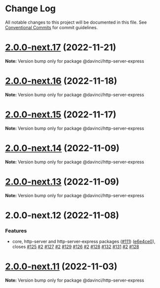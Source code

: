 # Change Log

All notable changes to this project will be documented in this file.
See [Conventional Commits](https://conventionalcommits.org) for commit guidelines.

# [2.0.0-next.17](https://github.com/HPInc/davinci/compare/@davinci/http-server-express@2.0.0-next.16...@davinci/http-server-express@2.0.0-next.17) (2022-11-21)

**Note:** Version bump only for package @davinci/http-server-express





# [2.0.0-next.16](https://github.com/HPInc/davinci/compare/@davinci/http-server-express@2.0.0-next.15...@davinci/http-server-express@2.0.0-next.16) (2022-11-18)

**Note:** Version bump only for package @davinci/http-server-express





# [2.0.0-next.15](https://github.com/HPInc/davinci/compare/@davinci/http-server-express@2.0.0-next.14...@davinci/http-server-express@2.0.0-next.15) (2022-11-17)

**Note:** Version bump only for package @davinci/http-server-express





# [2.0.0-next.14](https://github.com/HPInc/davinci/compare/@davinci/http-server-express@2.0.0-next.13...@davinci/http-server-express@2.0.0-next.14) (2022-11-09)

**Note:** Version bump only for package @davinci/http-server-express





# [2.0.0-next.13](https://github.com/HPInc/davinci/compare/@davinci/http-server-express@2.0.0-next.12...@davinci/http-server-express@2.0.0-next.13) (2022-11-09)

**Note:** Version bump only for package @davinci/http-server-express





# 2.0.0-next.12 (2022-11-08)


### Features

* core, http-server and http-server-express packages ([#111](https://github.com/HPInc/davinci/issues/111)) ([e6e4ce0](https://github.com/HPInc/davinci/commit/e6e4ce0dcc81a3b44976cde471353f77ad872e65)), closes [#125](https://github.com/HPInc/davinci/issues/125) [#2](https://github.com/HPInc/davinci/issues/2) [#127](https://github.com/HPInc/davinci/issues/127) [#2](https://github.com/HPInc/davinci/issues/2) [#129](https://github.com/HPInc/davinci/issues/129) [#126](https://github.com/HPInc/davinci/issues/126) [#2](https://github.com/HPInc/davinci/issues/2) [#128](https://github.com/HPInc/davinci/issues/128) [#132](https://github.com/HPInc/davinci/issues/132) [#131](https://github.com/HPInc/davinci/issues/131) [#2](https://github.com/HPInc/davinci/issues/2) [#128](https://github.com/HPInc/davinci/issues/128)





# [2.0.0-next.11](https://github.com/HPInc/davinci/compare/@davinci/http-server-express@2.0.0-next.10...@davinci/http-server-express@2.0.0-next.11) (2022-11-03)

**Note:** Version bump only for package @davinci/http-server-express
